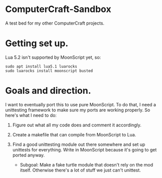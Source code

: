 # ComputerCraft-Sandbox
A test bed for my other ComputerCraft projects.

# Getting set up.

Lua 5.2 isn't supported by MoonScript yet, so:

    sudo apt install lua5.1 luarocks
    sudo luarocks install moonscript busted

# Goals and direction.
I want to eventually port this to use pure MoonScript. To do that, I need a
unittesting framework to make sure my ports are working properly. So here's
what I need to do:

1. Figure out what all my code does and comment it accordingly.

2. Create a makefile that can compile from MoonScript to Lua.

3. Find a good unittesting module out there somewhere and set up unittests for
   everything. Write in MoonScript because it's going to get ported anyway.

   - Subgoal: Make a fake turtle module that doesn't rely on the mod itself.
     Otherwise there's a lot of stuff we just can't unittest.
